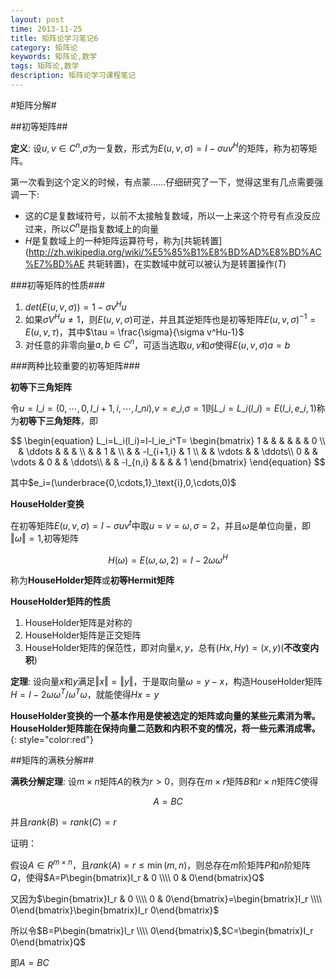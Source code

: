 ```yaml
---
layout: post
time: 2013-11-25
title: 矩阵论学习笔记6
category: 矩阵论
keywords: 矩阵论,数学
tags: 矩阵论,数学
description: 矩阵论学习课程笔记
---
```


#矩阵分解#

##初等矩阵##

**定义**: 设$u,v\in C^n$,$\sigma$为一复数，形式为$E(u,v,\sigma)=I-\sigma uv^H$的矩阵，称为初等矩阵。

第一次看到这个定义的时候，有点蒙……仔细研究了一下，觉得这里有几点需要强调一下:

- 这的$C$是复数域符号，以前不太接触复数域，所以一上来这个符号有点没反应过来，所以$C^n$是指复数域上的向量
- $H$是复数域上的一种矩阵运算符号，称为[共轭转置](http://zh.wikipedia.org/wiki/%E5%85%B1%E8%BD%AD%E8%BD%AC%E7%BD%AE 共轭转置)，在实数域中就可以被认为是转置操作($T$)

###初等矩阵的性质###

1. $det(E(u,v,\sigma))=1-\sigma v^Hu$
2. 如果$\sigma V^Hu\neq 1$，则$E(u,v,\sigma)$可逆，并且其逆矩阵也是初等矩阵$E(u,v,\sigma)^{-1}=E(u,v,\tau)$，其中$\tau = \frac{\sigma}{\sigma v^Hu-1}$
3. 对任意的非零向量$a,b\in C^n$，可适当选取$u,v$和$\sigma$使得$E(u,v,\sigma)a=b$

###两种比较重要的初等矩阵###

**初等下三角矩阵**

令$u=l\_i=(0,\cdots,0,l\_{i+1,i},\cdots,l\_{ni})$,$v=e\_i$,$\sigma=1$则$L\_i=L\_i(l\_i)=E(l\_i,e\_i,1)$称为**初等下三角矩阵**，即

$$
\begin{equation}
L_i=L_i(l_i)=I-l_ie_i^T=
\begin{bmatrix}
1 & & &  & & & 0 \\
& \ddots & & & \\
& & 1 & \\
& & -l_{i+1,i} & 1 \\
& & \vdots & & \ddots\\
0 & & \vdots & 0 & & \ddots\\
& &  -l_{n,i} & & & & 1
\end{bmatrix}
\end{equation}
$$

其中$e_i=(\underbrace{0,\cdots,1}_\text{i},0,\cdots,0)$

**HouseHolder变换**

在初等矩阵$E(u,v,\sigma)=I-\sigma uv^t$中取$u=v=\omega,\sigma=2$，并且$\omega$是单位向量，即$\Vert\omega\Vert=1$,初等矩阵

$$
\begin{equation}
H(\omega)=E(\omega,\omega,2)=I-2\omega\omega^H
\end{equation}
$$

称为**HouseHolder矩阵**或**初等Hermit矩阵**

**HouseHolder矩阵的性质**

1. HouseHolder矩阵是对称的
2. HouseHolder矩阵是正交矩阵
3. HouseHolder矩阵的保范性，即对向量$x,y$，总有$(Hx,Hy)=(x,y)$(**不改变内积**)

**定理**: 设向量$x$和$y$满足$\Vert x\Vert=\Vert y\Vert$，于是取向量$\omega=y-x$，构造HouseHolder矩阵$H=I-2\omega\omega^T/\omega^T\omega$，就能使得$Hx=y$

**HouseHolder变换的一个基本作用是使被选定的矩阵或向量的某些元素消为零。HouseHolder矩阵能在保持向量二范数和内积不变的情况，将一些元素消成零。**{: style="color:red"}

##矩阵的满秩分解##

**满秩分解定理**: 设$m\times n$矩阵$A$的秩为$r>0$，则存在$m\times r$矩阵$B$和$r\times n$矩阵$C$使得

$$
\begin{equation}
A=BC
\end{equation}
$$

并且$rank(B)=rank(C)=r$

证明：

假设$A\in R^{m\times n}$，且$rank(A)=r\le\min(m,n)$，则总存在$m$阶矩阵$P$和$n$阶矩阵$Q$，使得$A=P\begin{bmatrix}I_r & 0 \\\\ 0 & 0\end{bmatrix}Q$

又因为$\begin{bmatrix}I_r & 0 \\\\ 0 & 0\end{bmatrix}=\begin{bmatrix}I_r \\\\ 0\end{bmatrix}\begin{bmatrix}I_r  0\end{bmatrix}$

所以令$B=P\begin{bmatrix}I_r \\\\ 0\end{bmatrix}$,$C=\begin{bmatrix}I_r  0\end{bmatrix}Q$

即$A=BC$
